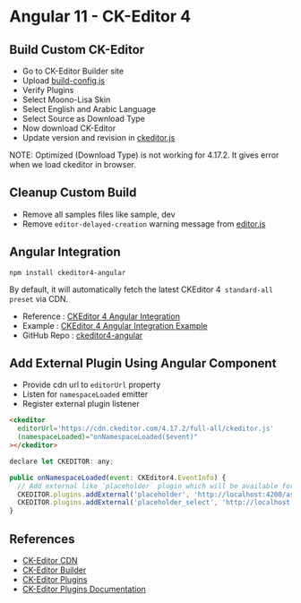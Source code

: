 # Angular 11 - CK-Editor 4

## Build Custom CK-Editor

- Go to CK-Editor Builder site
- Upload [build-config.js](build-config.js)
- Verify Plugins
- Select Moono-Lisa Skin
- Select English and Arabic Language
- Select Source as Download Type
- Now download CK-Editor
- Update version and revision in [ckeditor.js](src/assets/ckeditor/ckeditor.js)

NOTE: Optimized (Download Type) is not working for 4.17.2. It gives error when we load ckeditor in browser.

## Cleanup Custom Build

- Remove all samples files like sample, dev
- Remove `editor-delayed-creation` warning message from [editor.js](src/assets/ckeditor/core/editor.js)

## Angular Integration

`npm install ckeditor4-angular`

By default, it will automatically fetch the latest CKEditor 4` standard-all preset` via CDN.

- Reference : [CKEditor 4 Angular Integration](https://ckeditor.com/docs/ckeditor4/latest/guide/dev_angular.html#basic-usage)
- Example : [CKEditor 4 Angular Integration Example](https://ckeditor.com/docs/ckeditor4/latest/examples/angular.html#/)
- GitHub Repo : [ckeditor4-angular](https://github.com/ckeditor/ckeditor4-angular)

## Add External Plugin Using Angular Component

- Provide cdn url to `editorUrl` property
- Listen for `namespaceLoaded` emitter
- Register external plugin listener

```html
<ckeditor
  editorUrl='https://cdn.ckeditor.com/4.17.2/full-all/ckeditor.js'
  (namespaceLoaded)="onNamespaceLoaded($event)"
></ckeditor>
```

```js
declare let CKEDITOR: any;

public onNamespaceLoaded(event: CKEditor4.EventInfo) {
  // Add external like `placeholder` plugin which will be available for each
  CKEDITOR.plugins.addExternal('placeholder', 'http://localhost:4200/assets/ckeditor-standard/plugins/placeholder/plugin.js');
  CKEDITOR.plugins.addExternal('placeholder_select', 'http://localhost:4200/assets/ckeditor-standard/plugins/placeholder_select/plugin.js');
}
```

## References

- [CK-Editor CDN](https://cdn.ckeditor.com/)
- [CK-Editor Builder](https://ckeditor.com/cke4/builder)
- [CK-Editor Plugins](https://ckeditor.com/cke4/addons/plugins/all)
- [CK-Editor Plugins Documentation](https://ckeditor.com/docs/ckeditor4/latest/api/CKEDITOR_plugins.html)

